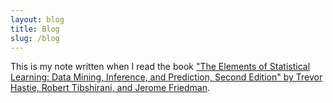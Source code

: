 ```yaml
---
layout: blog
title: Blog
slug: /blog
---
```


This is my note written when I read the book ["The Elements of Statistical Learning: Data Mining, Inference, and Prediction, Second Edition" by Trevor Hastie, Robert Tibshirani, and Jerome Friedman](https://www.amazon.com/Elements-Statistical-Learning-Prediction-Statistics/dp/0387848576). 
<br />
